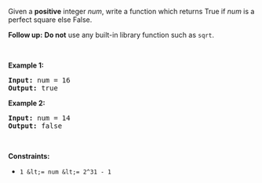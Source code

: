 Given a __positive__ integer _num_, write a function which returns True if _num_ is a perfect square else False.

__Follow up:__ __Do not__ use any built-in library function such as `` sqrt ``.

&nbsp;

__Example 1:__

<pre><strong>Input:</strong> num = 16
<strong>Output:</strong> true
</pre>

__Example 2:__

<pre><strong>Input:</strong> num = 14
<strong>Output:</strong> false
</pre>

&nbsp;

__Constraints:__

*   `` 1 &lt;= num &lt;= 2^31 - 1 ``